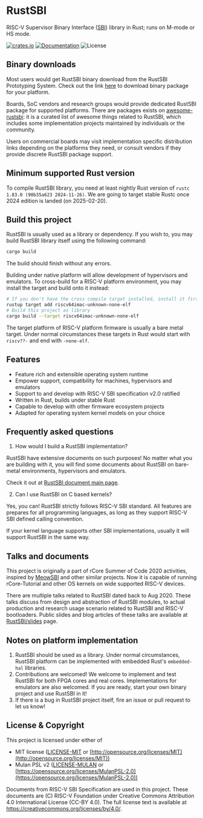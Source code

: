 # RustSBI

RISC-V Supervisor Binary Interface ([SBI](https://github.com/riscv-non-isa/riscv-sbi-doc/)) library in Rust; runs on M-mode or HS mode.

[![crates.io](https://img.shields.io/crates/v/rustsbi.svg)](https://crates.io/crates/rustsbi)
[![Documentation](https://docs.rs/rustsbi/badge.svg)](https://docs.rs/rustsbi)
![License](https://img.shields.io/crates/l/rustsbi.svg)

## Binary downloads

Most users would get RustSBI binary download from the RustSBI Prototyping System. Check out the link
[here](https://github.com/rustsbi/standalone) to download binary package for your platform.

Boards, SoC vendors and research groups would provide dedicated RustSBI package for supported platforms.
There are packages exists on [awesome-rustsbi](https://github.com/rustsbi/awesome-rustsbi): it is a curated list of
awesome things related to RustSBI, which includes some implementation projects maintained by individuals or the community.

Users on commercial boards may visit implementation specific distribution links depending on the platforms they need,
or consult vendors if they provide discrete RustSBI package support.

## Minimum supported Rust version

To compile RustSBI library, you need at least nightly Rust version of `rustc 1.83.0 (90b35a623 2024-11-26)`.
We are going to target stable Rustc once 2024 edition is landed (on 2025-02-20).

## Build this project

RustSBI is usually used as a library or dependency. If you wish to, you may build RustSBI library itself using the
following command:

```bash
cargo build
```

The build should finish without any errors.

Building under native platform will allow development of hypervisors and emulators.
To cross-build for a RISC-V platform environment, you may install the target and build onto it instead:

```bash
# If you don't have the cross compile target installed, install it first
rustup target add riscv64imac-unknown-none-elf
# Build this project as library
cargo build --target riscv64imac-unknown-none-elf
```

The target platform of RISC-V platform firmware is usually a bare metal target.
Under normal circumstances these targets in Rust would start with `riscv??-` and end with `-none-elf`.

## Features

- Feature rich and extensible operating system runtime
- Empower support, compatibility for machines, hypervisors and emulators
- Support to and develop with RISC-V SBI specification v2.0 ratified
- Written in Rust, builds under stable Rust
- Capable to develop with other firmware ecosystem projects
- Adapted for operating system kernel models on your choice

## Frequently asked questions

1. How would I build a RustSBI implementation?

RustSBI have extensive documents on such purposes! No matter what you are building with it, you will find some
documents about RustSBI on bare-metal environments, hypervisors and emulators.

Check it out at [RustSBI document main page](https://docs.rs/rustsbi).

2. Can I use RustSBI on C based kernels?

Yes, you can! RustSBI strictly follows RISC-V SBI standard. All features are prepares for all programming languages,
as long as they support RISC-V SBI defined calling convention. 

If your kernel language supports other SBI implementations, usually it will support RustSBI in the same way.

## Talks and documents

This project is originally a part of rCore Summer of Code 2020 activities, inspired
by [MeowSBI](https://github.com/meow-chip/MeowSBI) and other similar projects. Now it is capable of running
rCore-Tutorial and other OS kernels on wide supported RISC-V devices.

There are multiple talks related to RustSBI dated back to Aug 2020. These talks discuss from design and abstraction of
RustSBI modules, to actual production and research usage scenario related to RustSBI and RISC-V bootloaders. Public
slides and blog articles of these talks are available at [RustSBI/slides](https://github.com/rustsbi/slides) page.

## Notes on platform implementation

1. RustSBI should be used as a library. Under normal circumstances, RustSBI platform can be implemented
   with embedded Rust's `embedded-hal` libraries.
2. Contributions are welcomed! We welcome to implement and test RustSBI for both FPGA cores and real cores.
   Implementations for emulators are also welcomed. If you are ready, start your own binary project and use
   RustSBI in it!
3. If there is a bug in RustSBI project itself, fire an issue or pull request to let us know! 

## License & Copyright

This project is licensed under either of

- MIT license ([LICENSE-MIT](LICENSE-MIT) or [http://opensource.org/licenses/MIT](http://opensource.org/licenses/MIT))
- Mulan PSL v2 ([LICENSE-MULAN](LICENSE-MULAN) or [https://opensource.org/licenses/MulanPSL-2.0](https://opensource.org/licenses/MulanPSL-2.0))

Documents from RISC-V SBI Specification are used in this project. These documents are (C) RISC-V Foundation under
Creative Commons Attribution 4.0 International License (CC-BY 4.0). The full license text is available
at https://creativecommons.org/licenses/by/4.0/.
